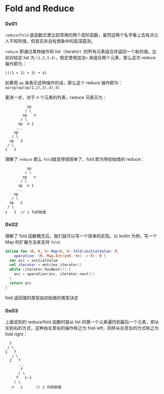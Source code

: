 # Fold and Reduce

### 0x01

`reduce`/`fold` 是函数式里比较常用的两个高阶函数，虽然这两个名字看上去有点让人不知所措，但其实并没有想象中的高深莫测。

`reduce` 即通过某种操作将 list（iterator）的所有元素组合并返回一个新的值。比如对给定 list 为 `(1,2,3,4)`，假定使用加法`+` 来组合两个元素，那么这次 reduce 操作即为：

```
(((1 + 2) + 3) + 4)
```

如果用 `op` 来表示这种操作的话，那么这个 reduce 操作即为：`op(op(op(op(1,2),3),4),5)`

更进一步，对于 n 个元素的列表，reduce 可表示为：

```
          op
         / \
        op   n
       / \  
      op  n-1
     ...
    op
   / \
  op   3
 / \
1   2

```

理解了 `reduce` 那么 `fold`就变得很简单了，fold 即为带初始值的 reduce：

```
          op
         / \
        op   n
       / \  
      op  n-1
     ...
    op
   / \
  op   2
 / \
z   1  // z 为初始值

```

### 0x02

理解了 fold 函数概念后，我们就可以写一个简单的实现。以 kotlin 为例，写一个 Map 的扩展方法来支持 `fold`:


```kotlin
inline fun <R, K, V> Map<K, V>.fold(initialValue: R,
    operation: (R, Map.Entry<K, V>) -> R): R {
  var acc = initialValue
  val iterator = entries.iterator()
  while (iterator.hasNext()) {
    acc = operation(acc, iterator.next())
  }
  return acc
}
```
fold 返回值的类型由初始值的类型决定

### 0x03

上面说到的 reduce/fold 函数时是从 list 的第一个元素遍历到最后一个元素，即从左到右的方式，这种由左至右的操作称之为 fold left，同样从右至左的方式称之为 fold right：

```
  f
 / \
1   f
   / \  
  2   f
      ...
       f
      / \
     f   n-1
    / \
   n   z      // z 为初始值
```

<!--上面提到的对列表元素求和的操作，foldLeft 的值是等于 foldRight 的，即：

```kotlin
val list = listOf(1, 2, 3, 4)
// fold 即为 foldLeft
list.fold(0) {acc, i -> acc + i} == list.foldRight(0) {i, acc -> acc + i}
```




但并不是所有的 foldLeft 操作都等于 foldRight，比如

```
val left = list.fold(0) {acc, i -> acc / i}
val right = list.foldRight(0) {acc, i -> acc / i}
```-->

